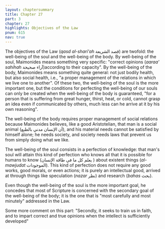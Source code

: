 ```yaml
---
layout: chaptersummary
title: Chapter 27
part: 3
chapter: 27
highlights: Objectives of the Law
pnum: 615
nav: true
---
```


The objectives of the Law (_qasd al-shari'ah_ قصد الشريعة) are twofold: the well-being of the soul and the well-being of the body. By well-being of the soul, Maimonides means something very specific: "correct opinions (_aaraa' sahihah_ آراء صحيحة)according to their capacity". By the well-being of the body, Maimonides means something quite general: not just bodily health, but also social health, i.e., "a proper management of the relations in which we live one to another". Of these two, the well-being of the soul is the more important one, but the conditions for perfecting the well-being of our souls can only be created when the well-being of the body is guaranteed, "for a person that is suffering from great hunger, thirst, heat, or cold, cannot grasp an idea even if communicated by others, much less can he arrive at it by his own reasoning".

The well-being of the body requires proper management of social relations because Maimonides believes, like a good Aristotelian, that man is a social animal (أن الإنسان مدني بالطبع), and his material needs cannot be satisfied by himself alone; he needs society, and society needs laws that prevent us from simply doing what we like.

The well-being of the soul consists in a perfection of knowledge: that man's soul will attain this kind of perfection who knows all that it is possible for humans to know (يعلم كل ما في طاقة الإنسان ) about existent things (_al-mawjudat_ الموجودات). This kind of perfection does not require any good works, good morals, or even actions; it is purely an intellectual good, arrived at through things like speculation (_nazar_ نظر) and research (_bahas_ بحث).

Even though the well-being of the soul is the more important goal, he concedes that most of Scripture is concerned with the secondary goal of the well-being of the body; it is the one that is "most carefully and most minutely" addressed in the Law.

Some more comment on this part: "Secondly, it seeks to train us in faith, and to impart correct and true opinions when the intellect is sufficiently developed"

